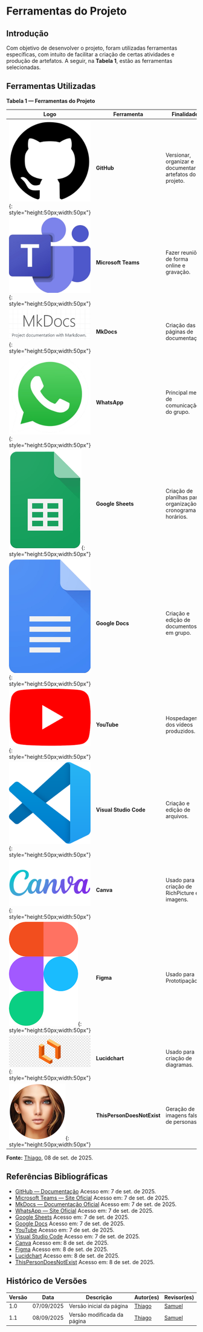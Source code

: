 # Ferramentas do Projeto

## Introdução
Com objetivo de desenvolver o projeto, foram utilizadas ferramentas específicas, com intuito de facilitar a criação de certas atividades e produção de artefatos. A seguir, na **Tabela 1**, estão as ferramentas selecionadas.

## Ferramentas Utilizadas

**Tabela 1 — Ferramentas do Projeto**

| Logo | Ferramenta | Finalidade |
|---|---|---|
| ![GitHub](../assets/logos/github.png){: style="height:50px;width:50px"} | **GitHub** | Versionar, organizar e documentar artefatos do projeto. |
| ![Microsoft Teams](../assets/logos/teams.png){: style="height:50px;width:50px"} | **Microsoft Teams** | Fazer reuniões de forma online e gravação. |
| ![MkDocs](../assets/logos/mkdocs.png){: style="height:50px;width:50px"} | **MkDocs** | Criação das páginas de documentação. |
| ![WhatsApp](../assets/logos/whatsapp.png){: style="height:50px;width:50px"} | **WhatsApp** | Principal meio de comunicação do grupo. |
| ![Google Sheets](../assets/logos/google-sheets.png){: style="height:50px;width:50px"} | **Google Sheets** | Criação de planilhas para organização de cronograma e horários. |
| ![Google Docs](../assets/logos/google-docs.png){: style="height:50px;width:50px"} | **Google Docs** | Criação e edição de documentos em grupo. |
| ![YouTube](../assets/logos/youtube.png){: style="height:50px;width:50px"} | **YouTube** | Hospedagem dos vídeos produzidos. |
| ![Visual Studio Code](../assets/logos/vscode.png){: style="height:50px;width:50px"} | **Visual Studio Code** | Criação e edição de arquivos. |
| ![Canva](../assets/logos/Canva.png){: style="height:50px;width:50px"} | **Canva** | Usado para criação de RichPicture e imagens. |
| ![Figma](../assets/logos/figma.png){: style="height:50px;width:50px"} | **Figma** | Usado para Prototipação. |
| ![Lucidchart](../assets/logos/lucidchart.png){: style="height:50px;width:50px"} | **Lucidchart** | Usado para criação de diagramas. |
| ![ThisPersonDoesNotExist](../assets/logos/thisperson.png){: style="height:50px;width:50px"} | **ThisPersonDoesNotExist** | Geração de imagens falsas de personas. |

**Fonte:** [Thiago](https://github.com/Acciolyy), 08 de set. de 2025.


## Referências Bibliográficas

- [GitHub — Documentação](https://docs.github.com/pt) Acesso em: 7 de set. de 2025.  
- [Microsoft Teams — Site Oficial](https://www.microsoft.com/pt-br/microsoft-teams/group-chat-software) Acesso em: 7 de set. de 2025.  
- [MkDocs — Documentação Oficial](https://www.mkdocs.org/) Acesso em: 7 de set. de 2025.  
- [WhatsApp — Site Oficial](https://www.whatsapp.com/?lang=pt_BR) Acesso em: 7 de set. de 2025.  
- [Google Sheets](https://workspace.google.com/intl/pt-BR/products/sheets/) Acesso em: 7 de set. de 2025.  
- [Google Docs](https://workspace.google.com/intl/pt-BR/products/docs/) Acesso em: 7 de set. de 2025.  
- [YouTube](https://about.youtube/) Acesso em: 7 de set. de 2025.  
- [Visual Studio Code](https://code.visualstudio.com/) Acesso em: 7 de set. de 2025.  
- [Canva](https://www.canva.com/pt_br/about/) Acesso em: 8 de set. de 2025.  
- [Figma](https://www.figma.com/pt-br/) Acesso em: 8 de set. de 2025.  
- [Lucidchart](https://www.lucidchart.com/pages/pt/landing?utm_source=google&utm_medium=cpc&utm_campaign=_chart_pt_allcountries_mixed_search_brand_phrase_&km_CPC_CampaignId=1500131479&km_CPC_AdGroupID=57888677956&km_CPC_Keyword=%2Blucidcharts&km_CPC_MatchType=b&km_CPC_ExtensionID=&km_CPC_Network=g&km_CPC_AdPosition=&km_CPC_Creative=286634000599&km_CPC_TargetID=kwd-334618660008&km_CPC_Country=9198361&km_CPC_Device=c&km_CPC_placement=&km_CPC_target=&gad_source=1&gad_campaignid=1500131479&gbraid=0AAAAADLdSjA18ykxm14mE7lUqLs6ashw3&gclid=CjwKCAjw_fnFBhB0EiwAH_MfZlCmYLJP2kdqgcFU59669Ykc02AZTsR8oOI764h1ExXfYqPf8itx1hoCGQ4QAvD_BwE) Acesso em: 8 de set. de 2025.  
- [ThisPersonDoesNotExist](https://thispersondoesnotexist.tools/) Acesso em: 8 de set. de 2025.  

## Histórico de Versões

| **Versão** | **Data** | **Descrição** | **Autor(es)** | **Revisor(es)** |
|---|---|---|---|---|
| 1.0 | 07/09/2025 | Versão inicial da página | [Thiago](https://github.com/Acciolyy) | [Samuel](https://github.com/samuelncaetano) |
| 1.1 | 08/09/2025 | Versão modificada da página | [Thiago](https://github.com/Acciolyy) | [Samuel](https://github.com/samuelncaetano) |